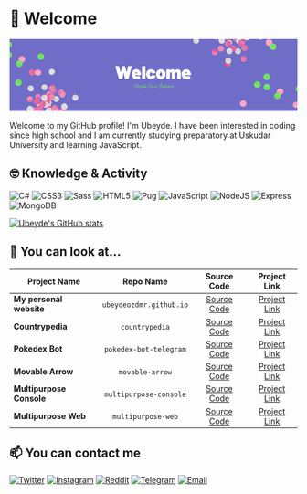  # 👋 Welcome

![banner](./assets/purple-welcome-canvas-banner.png)

Welcome to my GitHub profile! I'm Ubeyde. I have been interested in coding since high school and I am currently studying preparatory at Uskudar University and learning JavaScript.

 ## 🤓 Knowledge & Activity

![C#](https://img.shields.io/badge/c%23-%23239120.svg?style=for-the-badge&logo=c-sharp&logoColor=white)
![CSS3](https://img.shields.io/badge/css3-%231572B6.svg?style=for-the-badge&logo=css3&logoColor=white)
![Sass](https://img.shields.io/badge/Sass-CC6699?style=for-the-badge&logo=sass&logoColor=white)
![HTML5](	https://img.shields.io/badge/HTML5-E34F26?style=for-the-badge&logo=html5&logoColor=white)
![Pug](https://img.shields.io/badge/Pug-E3C29B?style=for-the-badge&logo=pug&logoColor=black)
![JavaScript](https://img.shields.io/badge/javascript-%23323330.svg?style=for-the-badge&logo=javascript&logoColor=%23F7DF1E)
![NodeJS](https://img.shields.io/badge/Node.js-339933?style=for-the-badge&logo=nodedotjs&logoColor=white)
![Express](https://img.shields.io/badge/Express.js-000000?style=for-the-badge&logo=express&logoColor=white)
![MongoDB](https://img.shields.io/badge/MongoDB-4EA94B?style=for-the-badge&logo=mongodb&logoColor=white)

[![Ubeyde's GitHub stats](https://github-readme-stats.vercel.app/api?username=ubeydeozdmr&show_icons=true&theme=github_dark)](https://github.com/anuraghazra/github-readme-stats)
<!--[![Top Langs](https://github-readme-stats.vercel.app/api/top-langs/?username=ubeydeozdmr&layout=compact)](https://github.com/anuraghazra/github-readme-stats)-->

 ## 👀 You can look at...
 
| Project Name | Repo Name | Source Code | Project Link |
| --- | :---: |:---:| :---:|
| **My personal website** | `ubeydeozdmr.github.io` | [Source Code](https://github.com/ubeydeozdmr/ubeydeozdmr.github.io) | [Project Link](https://ubeydeozdmr.netlify.app)
| **Countrypedia** | `countrypedia` | [Source Code](https://github.com/ubeydeozdmr/countrypedia) | [Project Link](https://simplecountrypedia.netlify.app)
| **Pokedex Bot** | `pokedex-bot-telegram` | [Source Code](https://github.com/ubeydeozdmr/PokedexBot) | [Project Link](https://t.me/rotompokedex_bot) |
| **Movable Arrow** | `movable-arrow` | [Source Code](https://github.com/ubeydeozdmr/movable-arrow) | [Project Link](https://github.com/ubeydeozdmr/movable-arrow/releases/tag/v1.1) |
| **Multipurpose Console** | `multipurpose-console` | [Source Code](https://github.com/ubeydeozdmr/multipurpose-console) | [Project Link](https://github.com/ubeydeozdmr/multipurpose-console/releases/tag/2022Edit) |
| **Multipurpose Web** | `multipurpose-web` | [Source Code](https://github.com/ubeydeozdmr/multipurpose-web) | [Project Link](https://ubeydeozdmr.github.io/MultipurposeWeb/) |

 ## 📫 You can contact me
 
<a href="https://twitter.com/ubeydeozdmr">![Twitter](https://img.shields.io/badge/Twitter-1DA1F2?style=for-the-badge&logo=twitter&logoColor=white)</a>
<a href="https://www.instagram.com/ubeydeozdmr">![Instagram](https://img.shields.io/badge/Instagram-E4405F?style=for-the-badge&logo=instagram&logoColor=white)</a>
<a href="https://www.reddit.com/user/ubeydeozdmr">![Reddit](https://img.shields.io/badge/Reddit-FF4500?style=for-the-badge&logo=reddit&logoColor=white)</a>
<a href="https://t.me/ubeydeozdmr">![Telegram](https://img.shields.io/badge/Telegram-2CA5E0?style=for-the-badge&logo=telegram&logoColor=white)</a>
<a href="mailto:ubeydeozdmr@gmail.com">![Email](https://img.shields.io/badge/Gmail-D14836?style=for-the-badge&logo=gmail&logoColor=white)</a>

<!--
<a href="https://twitter.com/ubeydeozdmr"><img align="left" src="./assets/icons/64px/twitter.png" alt="Ubeyde Emir Özdemir | Twitter" /></a>
<a href="https://www.instagram.com/ubeydeozdmr"><img align="left" src="./assets/icons/64px/instagram.png" alt="Ubeyde Emir Özdemir | Instagram" /></a>
<a href="https://www.reddit.com/user/ubeydeozdmr"><img align="left" src="./assets/icons/64px/reddit.png" alt="Ubeyde Emir Özdemir | Reddit" /></a>
<a href="https://t.me/ubeydeozdmr"><img align="left" src="./assets/icons/64px/telegram.png" alt="Ubeyde Emir Özdemir | Telegram" /></a>
<a href="mailto:ubeydeozdmr@gmail.com"><img align="left" src="./assets/icons/64px/gmail.png" alt="Ubeyde Emir Özdemir | Email" /></a>
-->
